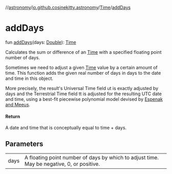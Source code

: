 //[astronomy](../../../index.md)/[io.github.cosinekitty.astronomy](../index.md)/[Time](index.md)/[addDays](add-days.md)

# addDays

fun [addDays](add-days.md)(days: [Double](https://kotlinlang.org/api/latest/jvm/stdlib/kotlin-stdlib/kotlin/-double/index.html)): [Time](index.md)

Calculates the sum or difference of an [Time](index.md) with a specified floating point number of days.

Sometimes we need to adjust a given [Time](index.md) value by a certain amount of time. This function adds the given real number of days in days to the date and time in this object.

More precisely, the result's Universal Time field ut is exactly adjusted by days and the Terrestrial Time field tt is adjusted for the resulting UTC date and time, using a best-fit piecewise polynomial model devised by [Espenak and Meeus](https://eclipse.gsfc.nasa.gov/SEhelp/deltatpoly2004.html).

#### Return

A date and time that is conceptually equal to time + days.

## Parameters

| | |
|---|---|
| days | A floating point number of days by which to adjust time. May be negative, 0, or positive. |
